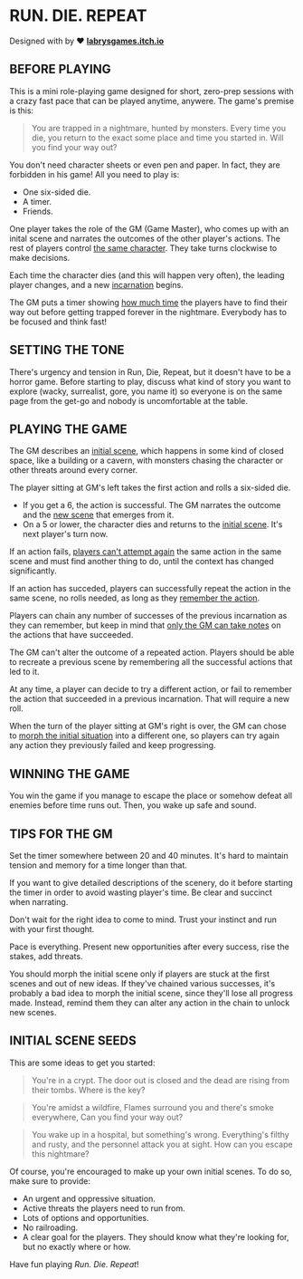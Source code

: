 # RUN. DIE. REPEAT
Designed with by ❤️ **[labrysgames.itch.io](https://labrysgames.itch.io)**

## BEFORE PLAYING
This is a mini role-playing game designed for short, zero-prep sessions with a crazy fast pace that can be played anytime,
anywere. The game's premise is this:
> You are trapped in a nightmare, hunted by monsters.
> Every time you die, you return to the exact some place and time you started in.
> Will you find your way out?

You don't need character sheets or even pen and paper.
In fact, they are forbidden in his game! All you need to play is:
- One six-sided die.
- A timer.
- Friends.

One player takes the role of the GM (Game Master), who comes up with an inital scene and narrates the outcomes
of the other player's actions.
The rest of players control <u>the same character</u>. They take turns clockwise to make decisions.

Each time the character dies (and this will happen very often), the leading player changes, and a new <u>incarnation</u> begins.

The GM puts a timer showing <u>how much time</u> the players have to find their way out before getting trapped forever
in the nightmare. Everybody has to be focused and think fast!

## SETTING THE TONE
There's urgency and tension in Run, Die, Repeat, but it doesn't have to be a horror game.
Before starting to play, discuss what kind of story you want to explore
(wacky, surrealist, gore, you name it) so everyone is on the same page from the get-go and nobody is uncomfortable at the table.

## PLAYING THE GAME
The GM describes an <u>initial scene</u>, which happens in some kind of closed space,
like a building or a cavern, with monsters chasing the character or other threats around every corner.

The player sitting at GM's left takes the first action and rolls a six-sided die.
- If you get a 6, the action is successful. The GM narrates the outcome and the <u>new scene</u> that emerges from it.
- On a 5 or lower, the character dies and returns to the <u>initial scene</u>. It's next player's turn now.

If an action fails, <u>players can't attempt again</u> the same action in the same scene and must find another thing to do,
until the context has changed significantly.

If an action has succeded, players can successfully repeat the action in the same scene, no rolls needed,
as long as they <u>remember the action</u>.

Players can chain any number of successes of the previous incarnation as they can remember,
but keep in mind that <u>only the GM can take notes</u> on the actions that have succeeded.

The GM can't alter the outcome of a repeated action. Players should be able to recreate a previous scene
by remembering all the successful actions that led to it.

At any time, a player can decide to try a different action, or fail to remember the action
that succeeded in a previous incarnation. That will require a new roll.

When the turn of the player sitting at GM's right is over, the GM can chose to <u>morph the initial situation</u>
into a different one, so players can try again any action they previously failed and keep progressing.

## WINNING THE GAME
You win the game if you manage to escape the place or somehow defeat all enemies before time runs out.
Then, you wake up safe and sound.

## TIPS FOR THE GM
Set the timer somewhere between 20 and 40 minutes. It's hard to maintain tension and memory for a time longer than that.

If you want to give detailed descriptions of the scenery, do it before starting the timer
in order to avoid wasting player's time. Be clear and succinct when narrating.

Don't wait for the right idea to come to mind. Trust your instinct and run with your first thought.

Pace is everything. Present new opportunities after every success, rise the stakes, add threats.

You should morph the initial scene only if players are stuck at the first scenes and out of new ideas.
If they've chained various successes, it's probably a bad idea to morph the initial scene, since they'll lose all progress made.
Instead, remind them they can alter any action in the chain to unlock new scenes.

## INITIAL SCENE SEEDS
This are some ideas to get you started:

> You're in a crypt. The door out is closed and the dead are rising from their tombs. Where is the key?

> You're amidst a wildfire, Flames surround you and there's smoke everywhere, Can you find your way out?

> You wake up in a hospital, but something's wrong. Everything's filthy and rusty, and the personnel attack you at sight.
> How can you escape this nightmare?

Of course, you're encouraged to make up your own initial scenes. To do so, make sure to provide:
- An urgent and oppressive situation.
- Active threats the players need to run from.
- Lots of options and opportunities.
- No railroading.
- A clear goal for the players. They should know what they're looking for, but no exactly where or how.

Have fun playing _Run. Die. Repeat_!
